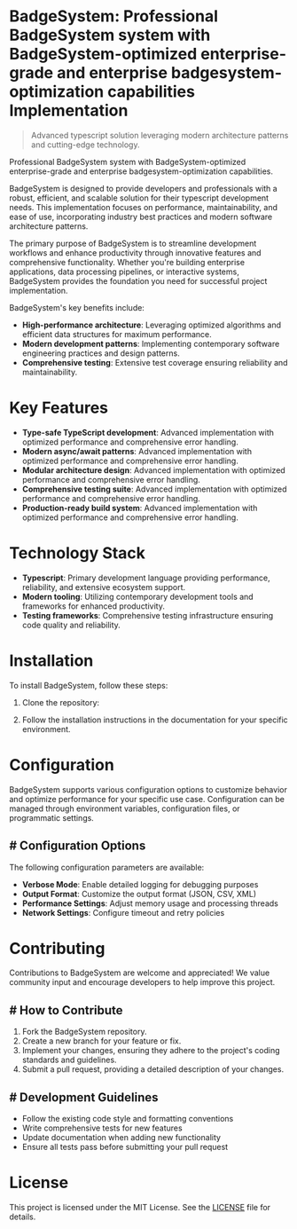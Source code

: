 <!-- fallback_BadgeSystem_20250810052250_31988 -->

# BadgeSystem: Professional BadgeSystem system with BadgeSystem-optimized enterprise-grade and enterprise badgesystem-optimization capabilities Implementation
> Advanced typescript solution leveraging modern architecture patterns and cutting-edge technology.

Professional BadgeSystem system with BadgeSystem-optimized enterprise-grade and enterprise badgesystem-optimization capabilities.

BadgeSystem is designed to provide developers and professionals with a robust, efficient, and scalable solution for their typescript development needs. This implementation focuses on performance, maintainability, and ease of use, incorporating industry best practices and modern software architecture patterns.

The primary purpose of BadgeSystem is to streamline development workflows and enhance productivity through innovative features and comprehensive functionality. Whether you're building enterprise applications, data processing pipelines, or interactive systems, BadgeSystem provides the foundation you need for successful project implementation.

BadgeSystem's key benefits include:

* **High-performance architecture**: Leveraging optimized algorithms and efficient data structures for maximum performance.
* **Modern development patterns**: Implementing contemporary software engineering practices and design patterns.
* **Comprehensive testing**: Extensive test coverage ensuring reliability and maintainability.

# Key Features

* **Type-safe TypeScript development**: Advanced implementation with optimized performance and comprehensive error handling.
* **Modern async/await patterns**: Advanced implementation with optimized performance and comprehensive error handling.
* **Modular architecture design**: Advanced implementation with optimized performance and comprehensive error handling.
* **Comprehensive testing suite**: Advanced implementation with optimized performance and comprehensive error handling.
* **Production-ready build system**: Advanced implementation with optimized performance and comprehensive error handling.

# Technology Stack

* **Typescript**: Primary development language providing performance, reliability, and extensive ecosystem support.
* **Modern tooling**: Utilizing contemporary development tools and frameworks for enhanced productivity.
* **Testing frameworks**: Comprehensive testing infrastructure ensuring code quality and reliability.

# Installation

To install BadgeSystem, follow these steps:

1. Clone the repository:


2. Follow the installation instructions in the documentation for your specific environment.

# Configuration

BadgeSystem supports various configuration options to customize behavior and optimize performance for your specific use case. Configuration can be managed through environment variables, configuration files, or programmatic settings.

## # Configuration Options

The following configuration parameters are available:

* **Verbose Mode**: Enable detailed logging for debugging purposes
* **Output Format**: Customize the output format (JSON, CSV, XML)
* **Performance Settings**: Adjust memory usage and processing threads
* **Network Settings**: Configure timeout and retry policies

# Contributing

Contributions to BadgeSystem are welcome and appreciated! We value community input and encourage developers to help improve this project.

## # How to Contribute

1. Fork the BadgeSystem repository.
2. Create a new branch for your feature or fix.
3. Implement your changes, ensuring they adhere to the project's coding standards and guidelines.
4. Submit a pull request, providing a detailed description of your changes.

## # Development Guidelines

* Follow the existing code style and formatting conventions
* Write comprehensive tests for new features
* Update documentation when adding new functionality
* Ensure all tests pass before submitting your pull request

# License

This project is licensed under the MIT License. See the [LICENSE](https://github.com/laurindoisaac/BadgeSystem/blob/main/LICENSE) file for details.
